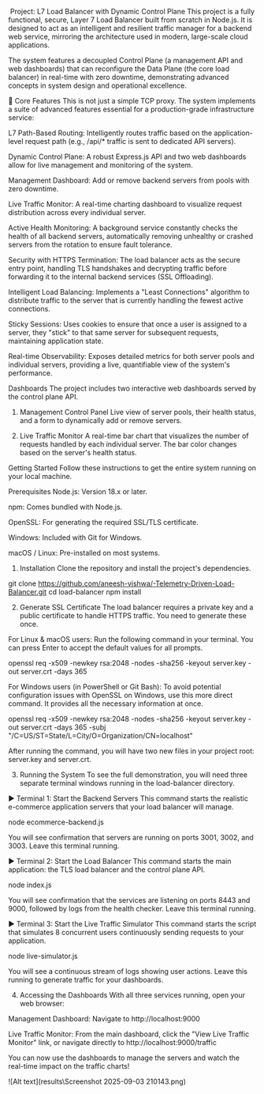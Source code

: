  Project: L7 Load Balancer with Dynamic Control Plane
This project is a fully functional, secure, Layer 7 Load Balancer built from scratch in Node.js. It is designed to act as an intelligent and resilient traffic manager for a backend web service, mirroring the architecture used in modern, large-scale cloud applications.

The system features a decoupled Control Plane (a management API and web dashboards) that can reconfigure the Data Plane (the core load balancer) in real-time with zero downtime, demonstrating advanced concepts in system design and operational excellence.

🚀 Core Features
This is not just a simple TCP proxy. The system implements a suite of advanced features essential for a production-grade infrastructure service:

L7 Path-Based Routing: Intelligently routes traffic based on the application-level request path (e.g., /api/* traffic is sent to dedicated API servers).

Dynamic Control Plane: A robust Express.js API and two web dashboards allow for live management and monitoring of the system.

Management Dashboard: Add or remove backend servers from pools with zero downtime.

Live Traffic Monitor: A real-time charting dashboard to visualize request distribution across every individual server.

Active Health Monitoring: A background service constantly checks the health of all backend servers, automatically removing unhealthy or crashed servers from the rotation to ensure fault tolerance.

Security with HTTPS Termination: The load balancer acts as the secure entry point, handling TLS handshakes and decrypting traffic before forwarding it to the internal backend services (SSL Offloading).

Intelligent Load Balancing: Implements a "Least Connections" algorithm to distribute traffic to the server that is currently handling the fewest active connections.

Sticky Sessions: Uses cookies to ensure that once a user is assigned to a server, they "stick" to that same server for subsequent requests, maintaining application state.

Real-time Observability: Exposes detailed metrics for both server pools and individual servers, providing a live, quantifiable view of the system's performance.

Dashboards
The project includes two interactive web dashboards served by the control plane API.

1. Management Control Panel
Live view of server pools, their health status, and a form to dynamically add or remove servers.

2. Live Traffic Monitor
A real-time bar chart that visualizes the number of requests handled by each individual server. The bar color changes based on the server's health status.

Getting Started
Follow these instructions to get the entire system running on your local machine.

Prerequisites
Node.js: Version 18.x or later.

npm: Comes bundled with Node.js.

OpenSSL: For generating the required SSL/TLS certificate.

Windows: Included with Git for Windows.

macOS / Linux: Pre-installed on most systems.

1. Installation
Clone the repository and install the project's dependencies.

git clone https://github.com/aneesh-vishwa/-Telemetry-Driven-Load-Balancer.git
cd load-balancer
npm install

2. Generate SSL Certificate
The load balancer requires a private key and a public certificate to handle HTTPS traffic. You need to generate these once.

For Linux & macOS users:
Run the following command in your terminal. You can press Enter to accept the default values for all prompts.

openssl req -x509 -newkey rsa:2048 -nodes -sha256 -keyout server.key -out server.crt -days 365

For Windows users (in PowerShell or Git Bash):
To avoid potential configuration issues with OpenSSL on Windows, use this more direct command. It provides all the necessary information at once.

openssl req -x509 -newkey rsa:2048 -nodes -sha256 -keyout server.key -out server.crt -days 365 -subj "/C=US/ST=State/L=City/O=Organization/CN=localhost"

After running the command, you will have two new files in your project root: server.key and server.crt.

3. Running the System
To see the full demonstration, you will need three separate terminal windows running in the load-balancer directory.

▶️ Terminal 1: Start the Backend Servers
This command starts the realistic e-commerce application servers that your load balancer will manage.

node ecommerce-backend.js

You will see confirmation that servers are running on ports 3001, 3002, and 3003. Leave this terminal running.

▶️ Terminal 2: Start the Load Balancer
This command starts the main application: the TLS load balancer and the control plane API.

node index.js

You will see confirmation that the services are listening on ports 8443 and 9000, followed by logs from the health checker. Leave this terminal running.

▶️ Terminal 3: Start the Live Traffic Simulator
This command starts the script that simulates 8 concurrent users continuously sending requests to your application.

node live-simulator.js

You will see a continuous stream of logs showing user actions. Leave this running to generate traffic for your dashboards.

4. Accessing the Dashboards
With all three services running, open your web browser:

Management Dashboard: Navigate to http://localhost:9000

Live Traffic Monitor: From the main dashboard, click the "View Live Traffic Monitor" link, or navigate directly to http://localhost:9000/traffic

You can now use the dashboards to manage the servers and watch the real-time impact on the traffic charts!

![Alt text](results\Screenshot 2025-09-03 210143.png)
